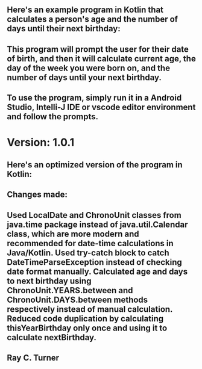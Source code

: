 ## Here's an example program in Kotlin that calculates a person's age and the number of days until their next birthday:

## This program will prompt the user for their date of birth, and then it will calculate current age, the day of the week you were born on, and the number of days until your next birthday.

## To use the program, simply run it in a Android Studio, Intelli-J IDE or vscode editor environment and follow the prompts.

# Version: 1.0.1
## Here's an optimized version of the program in Kotlin:
## Changes made:
## Used LocalDate and ChronoUnit classes from java.time package instead of java.util.Calendar class, which are more modern and recommended for date-time calculations in Java/Kotlin. Used try-catch block to catch DateTimeParseException instead of checking date format manually. Calculated age and days to next birthday using ChronoUnit.YEARS.between and ChronoUnit.DAYS.between methods respectively instead of manual calculation. Reduced code duplication by calculating thisYearBirthday only once and using it to calculate nextBirthday.


## Ray C. Turner



